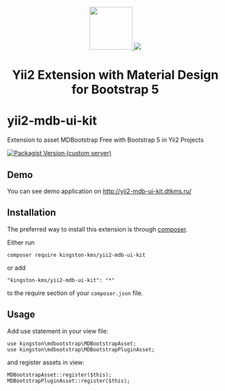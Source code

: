 <p align="center">
  <a href="https://github.com/yiisoft" target="_blank">
    <img src="https://avatars0.githubusercontent.com/u/993323" height="100px">
  </a>
  <a href="https://mdbootstrap.com/docs/jquery/getting-started/download/" target="_blank">
    <img src="https://mdbootstrap.com/img/Marketing/general/logo/medium/mdb-r.png">
  </a>
</p>

<h1 align="center">Yii2 Extension with Material Design for Bootstrap 5</h1>

<p align="center">

</p>

# yii2-mdb-ui-kit
Extension to asset MDBootstrap Free with Bootstrap 5 in Yii2 Projects

[![Packagist Version (custom server)](https://img.shields.io/packagist/v/kingston-kms/yii2-mdb-ui-kit?style=plastic)](https://packagist.org/packages/kingston-kms/yii2-mdb-ui-kit)

Demo
----
You can see demo application on http://yii2-mdb-ui-kit.dtkms.ru/

Installation
------------

The preferred way to install this extension is through [composer](http://getcomposer.org/download/).

Either run

```
composer require kingston-kms/yii2-mdb-ui-kit
```

or add

```
"kingston-kms/yii2-mdb-ui-kit": "*"
```

to the require section of your `composer.json` file.

Usage
----

Add use statement in your view file:
```
use kingston\mdbootstrap\MDBootstrapAsset;
use kingston\mdbootstrap\MDBootstrapPluginAsset;
```
and register assets in view:
```
MDBootstrapAsset::register($this);
MDBootstrapPluginAsset::register($this);
```
